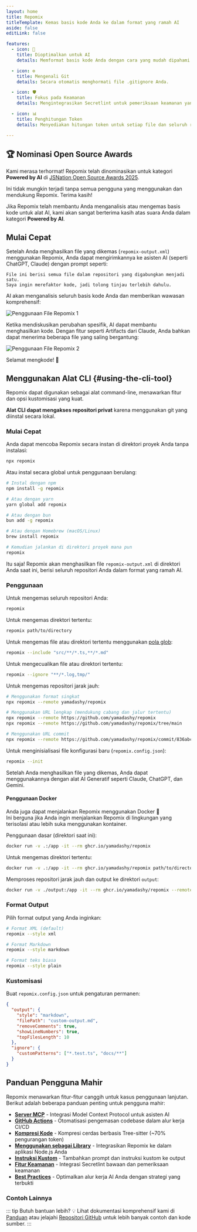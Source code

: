 ```yaml
---
layout: home
title: Repomix
titleTemplate: Kemas basis kode Anda ke dalam format yang ramah AI
aside: false
editLink: false

features:
  - icon: 🤖
    title: Dioptimalkan untuk AI
    details: Memformat basis kode Anda dengan cara yang mudah dipahami dan diproses oleh AI.

  - icon: ⚙️
    title: Mengenali Git
    details: Secara otomatis menghormati file .gitignore Anda.

  - icon: 🛡️
    title: Fokus pada Keamanan
    details: Mengintegrasikan Secretlint untuk pemeriksaan keamanan yang kuat untuk mendeteksi dan mencegah penyertaan informasi sensitif.

  - icon: 📊
    title: Penghitungan Token
    details: Menyediakan hitungan token untuk setiap file dan seluruh repositori, berguna untuk batas konteks LLM.

---
```


<div class="cli-section">

## 🏆 Nominasi Open Source Awards

Kami merasa terhormat! Repomix telah dinominasikan untuk kategori **Powered by AI** di [JSNation Open Source Awards 2025](https://osawards.com/javascript/).

Ini tidak mungkin terjadi tanpa semua pengguna yang menggunakan dan mendukung Repomix. Terima kasih!

Jika Repomix telah membantu Anda menganalisis atau mengemas basis kode untuk alat AI, kami akan sangat berterima kasih atas suara Anda dalam kategori **Powered by AI**.

## Mulai Cepat

Setelah Anda menghasilkan file yang dikemas (`repomix-output.xml`) menggunakan Repomix, Anda dapat mengirimkannya ke asisten AI (seperti ChatGPT, Claude) dengan prompt seperti:

```
File ini berisi semua file dalam repositori yang digabungkan menjadi satu.
Saya ingin merefaktor kode, jadi tolong tinjau terlebih dahulu.
```

AI akan menganalisis seluruh basis kode Anda dan memberikan wawasan komprehensif:

![Penggunaan File Repomix 1](/images/docs/repomix-file-usage-1.png)

Ketika mendiskusikan perubahan spesifik, AI dapat membantu menghasilkan kode. Dengan fitur seperti Artifacts dari Claude, Anda bahkan dapat menerima beberapa file yang saling bergantung:

![Penggunaan File Repomix 2](/images/docs/repomix-file-usage-2.png)

Selamat mengkode! 🚀


## Menggunakan Alat CLI {#using-the-cli-tool}

Repomix dapat digunakan sebagai alat command-line, menawarkan fitur dan opsi kustomisasi yang kuat.

**Alat CLI dapat mengakses repositori privat** karena menggunakan git yang diinstal secara lokal.

### Mulai Cepat

Anda dapat mencoba Repomix secara instan di direktori proyek Anda tanpa instalasi:

```bash
npx repomix
```

Atau instal secara global untuk penggunaan berulang:

```bash
# Instal dengan npm
npm install -g repomix

# Atau dengan yarn
yarn global add repomix

# Atau dengan bun
bun add -g repomix

# Atau dengan Homebrew (macOS/Linux)
brew install repomix

# Kemudian jalankan di direktori proyek mana pun
repomix
```

Itu saja! Repomix akan menghasilkan file `repomix-output.xml` di direktori Anda saat ini, berisi seluruh repositori Anda dalam format yang ramah AI.



### Penggunaan

Untuk mengemas seluruh repositori Anda:

```bash
repomix
```

Untuk mengemas direktori tertentu:

```bash
repomix path/to/directory
```

Untuk mengemas file atau direktori tertentu menggunakan [pola glob](https://github.com/mrmlnc/fast-glob?tab=readme-ov-file#pattern-syntax):

```bash
repomix --include "src/**/*.ts,**/*.md"
```

Untuk mengecualikan file atau direktori tertentu:

```bash
repomix --ignore "**/*.log,tmp/"
```

Untuk mengemas repositori jarak jauh:
```bash
# Menggunakan format singkat
npx repomix --remote yamadashy/repomix

# Menggunakan URL lengkap (mendukung cabang dan jalur tertentu)
npx repomix --remote https://github.com/yamadashy/repomix
npx repomix --remote https://github.com/yamadashy/repomix/tree/main

# Menggunakan URL commit
npx repomix --remote https://github.com/yamadashy/repomix/commit/836abcd7335137228ad77feb28655d85712680f1
```

Untuk menginisialisasi file konfigurasi baru (`repomix.config.json`):

```bash
repomix --init
```

Setelah Anda menghasilkan file yang dikemas, Anda dapat menggunakannya dengan alat AI Generatif seperti Claude, ChatGPT, dan Gemini.

#### Penggunaan Docker

Anda juga dapat menjalankan Repomix menggunakan Docker 🐳  
Ini berguna jika Anda ingin menjalankan Repomix di lingkungan yang terisolasi atau lebih suka menggunakan kontainer.

Penggunaan dasar (direktori saat ini):

```bash
docker run -v .:/app -it --rm ghcr.io/yamadashy/repomix
```

Untuk mengemas direktori tertentu:
```bash
docker run -v .:/app -it --rm ghcr.io/yamadashy/repomix path/to/directory
```

Memproses repositori jarak jauh dan output ke direktori `output`:

```bash
docker run -v ./output:/app -it --rm ghcr.io/yamadashy/repomix --remote https://github.com/yamadashy/repomix
```

### Format Output

Pilih format output yang Anda inginkan:

```bash
# Format XML (default)
repomix --style xml

# Format Markdown
repomix --style markdown

# Format teks biasa
repomix --style plain
```

### Kustomisasi

Buat `repomix.config.json` untuk pengaturan permanen:

```json
{
  "output": {
    "style": "markdown",
    "filePath": "custom-output.md",
    "removeComments": true,
    "showLineNumbers": true,
    "topFilesLength": 10
  },
  "ignore": {
    "customPatterns": ["*.test.ts", "docs/**"]
  }
}
```

## Panduan Pengguna Mahir

Repomix menawarkan fitur-fitur canggih untuk kasus penggunaan lanjutan. Berikut adalah beberapa panduan penting untuk pengguna mahir:

- **[Server MCP](/guide/mcp-server)** - Integrasi Model Context Protocol untuk asisten AI
- **[GitHub Actions](/guide/github-actions)** - Otomatisasi pengemasan codebase dalam alur kerja CI/CD
- **[Kompresi Kode](/guide/code-compress)** - Kompresi cerdas berbasis Tree-sitter (~70% pengurangan token)
- **[Menggunakan sebagai Library](/guide/development/using-repomix-as-a-library)** - Integrasikan Repomix ke dalam aplikasi Node.js Anda
- **[Instruksi Kustom](/guide/custom-instructions)** - Tambahkan prompt dan instruksi kustom ke output
- **[Fitur Keamanan](/guide/security)** - Integrasi Secretlint bawaan dan pemeriksaan keamanan
- **[Best Practices](/guide/tips/best-practices)** - Optimalkan alur kerja AI Anda dengan strategi yang terbukti

### Contoh Lainnya
::: tip Butuh bantuan lebih? 💡
Lihat dokumentasi komprehensif kami di [Panduan](/id/guide/) atau jelajahi [Repositori GitHub](https://github.com/yamadashy/repomix) untuk lebih banyak contoh dan kode sumber.
:::

</div>
